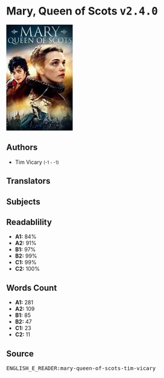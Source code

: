 # Mary, Queen of Scots <kbd>v2.4.0</kbd>

![](./cover.medium.jpg "")

## Authors


 - Tim Vicary <small>(-1 - -1)</small>

## Translators



## Subjects



## Readablility


 - **A1:** 84%
 - **A2:** 91%
 - **B1:** 97%
 - **B2:** 99%
 - **C1:** 99%
 - **C2:** 100%

## Words Count


 - **A1:** 281
 - **A2:** 109
 - **B1:** 85
 - **B2:** 47
 - **C1:** 23
 - **C2:** 11

## Source


<kbd>ENGLISH_E_READER:mary-queen-of-scots-tim-vicary</kbd>

